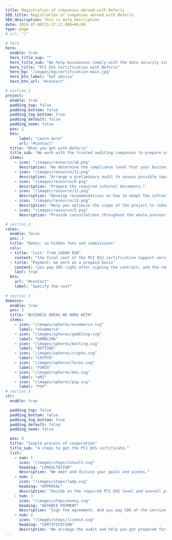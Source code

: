 ```yaml
---
title: Registration of companies abroad with Beforis
SEO_title: Registration of companies abroad with Beforis
SEO_description: this is meta description
date: 2019-07-06T15:27:17.000+06:00
type: page
# url: "/"

# hero
hero:
  enable: true
  hero_title_sup: ""
  hero_title_sub: "We help businesses comply with the data security standard"
  hero_title: "PCI DSS Certification with Beforis"
  hero_bg: "/images/bg/certification-main.jpg"
  hero_btn_label: "Get advice"
  hero_btn_url: "#contact"

# section_1
project:
  enable: true
  padding_top: false
  padding_bottom: false
  padding_top_bottom: true
  padding_default: false
  padding_none: false
  pos: 1
  btn:
      label: "Learn more"
      url: "#contact"
  title: "What you get with Beforis"
  title_sub: "We work with the trusted auditing companies to prepare our customers for certification."
  items: 
    - icon: "/images/resource/10.png"
      description: "We determine the compliance level that your business needs."
    - icon: "/images/resource/11.png"
      description: "Arrange a preliminary audit to assess possible improvements."
    - icon: "/images/resource/9.png"
      description: "Prepare the required internal documents."
    - icon: "/images/resource/12.png"
      description: "Develop recommendations on how to adapt the infrastructure and processes to the PCI DSS requirements."
    - icon: "/images/resource/13.png"
      description: "Help you optimize the scope of the project to reduce costs and expenses."
    - icon: "/images/resource/5.png"
      description: "Provide consultations throughout the whole process of getting the PCI DSS certification."

# section_2
rates:
  enable: false
  pos: 2
  title: "Rates: no hidden fees and commissions"
  cols:
  - title: "Cost: from 14000 EUR"
    content: "the final cost of the PCI DSS certification support services depends on the level of certification and the required scope of work"
  - title: "Payment: we work on a prepaid basis"
    content: "you pay 50% right after signing the contract, and the remaining sum is charged after obtaining the PCI DSS certificate."
    last: true
  btn:
    url: "#contact"
    label: "Specify the cost"
  
# section_3
domains:
  enable: true
  pos: 3
  title: "BUSINESS AREAS WE WORK WITH"
  items:
    - icon: "/images/spheres/ecommerce.svg"
      label: "eCommerce"
    - icon: "/images/spheres/gambling.svg"
      label: "GAMBLING"
    - icon: "/images/spheres/betting.svg"
      label: "BETTING"
    - icon: "/images/spheres/crypto.svg"
      label: "CRYPTO"
    - icon: "/images/spheres/forex.svg"
      label: "FOREX"
    - icon: "/images/spheres/emi.svg"
      label: "eMI"
    - icon: "/images/spheres/psp.svg"
      label: "PSP"
# section_4
str:
  enable: true

  padding_top: false
  padding_bottom: false
  padding_top_bottom: true
  padding_default: false
  padding_none: false

  pos: 4
  title: "Simple process of cooperation"
  title_sub: "4 steps to get the PCI DSS certificate."
  list:
    - num: 1
      icon: "/images/steps/consult.svg"
      heading: "CONSULTATION"
      description: "We meet and discuss your goals and wishes." 
    - num: 2
      icon: "/images/steps/lamp.svg"
      heading: "APPROVAL"
      description: "Decide on the required PCI DSS level and overall project scope."
    - num: 3
      icon: "/images/steps/money.svg"
      heading: "ADVANCE PAYMENT"
      description: "Sign the agreement. And you pay 50% of the service cost."
    - num: 4
      icon: "/images/steps/license.svg"
      heading: "CERTIFICATION"
      description: "We arrange the audit and help you get prepared for it. You become PCI DSS compliant and pay the remaining 50% of the total cost."
---
```

